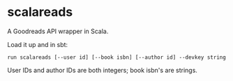 # scalareads

A Goodreads API wrapper in Scala.

Load it up and in sbt:

```
run scalareads [--user id] [--book isbn] [--author id] --devkey string
```

User IDs and author IDs are both integers; book isbn's are strings. 
